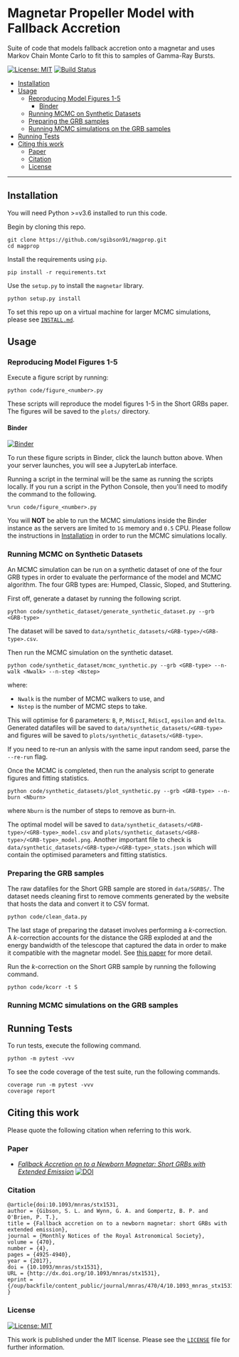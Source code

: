 # Magnetar Propeller Model with Fallback Accretion

Suite of code that models fallback accretion onto a magnetar and uses Markov Chain Monte Carlo to fit this to samples of Gamma-Ray Bursts.

[![License: MIT](https://img.shields.io/badge/License-MIT-yellow.svg)](https://opensource.org/licenses/MIT) [![Build Status](https://travis-ci.org/sgibson91/magprop.svg?branch=master)](https://travis-ci.org/sgibson91/magprop)

- [Installation](#Installation)
- [Usage](#Usage)
  - [Reproducing Model Figures 1-5](#Reproducing-Model-Figures-1-5)
    - [Binder](#Binder)
  - [Running MCMC on Synthetic Datasets](#Running-MCMC-on-Synthetic-Datasets)
  - [Preparing the GRB samples](#Preparing-the-GRB-samples)
  - [Running MCMC simulations on the GRB samples](#Running-MCMC-simulations-on-the-GRB-samples)
- [Running Tests](#Running-Tests)
- [Citing this work](#Citing-this-work)
  - [Paper](#Paper)
  - [Citation](#Citation)
  - [License](#License)

---

## Installation

You will need Python >=v3.6 installed to run this code.

Begin by cloning this repo.

```
git clone https://github.com/sgibson91/magprop.git
cd magprop
```

Install the requirements using `pip`.

```
pip install -r requirements.txt
```

Use the `setup.py` to install the `magnetar` library.

```
python setup.py install
```

To set this repo up on a virtual machine for larger MCMC simulations, please see [`INSTALL.md`](./INSTALL.md).

## Usage

### Reproducing Model Figures 1-5

Execute a figure script by running:

```
python code/figure_<number>.py
```

These scripts will reproduce the model figures 1-5 in the Short GRBs paper.
The figures will be saved to the `plots/` directory.

#### Binder

[![Binder](https://mybinder.org/badge_logo.svg)](https://mybinder.org/v2/gh/sgibson91/magprop/master?urlpath=lab)

To run these figure scripts in Binder, click the launch button above.
When your server launches, you will see a JupyterLab interface.

Running a script in the terminal will be the same as running the scripts locally.
If you run a script in the Python Console, then you'll need to modify the command to the following.

```
%run code/figure_<number>.py
```

You will **NOT** be able to run the MCMC simulations inside the Binder instance as the servers are limited to `1G` memory and `0.5` CPU.
Please follow the instructions in [Installation](#installation) in order to run the MCMC simulations locally.

### Running MCMC on Synthetic Datasets

An MCMC simulation can be run on a synthetic dataset of one of the four GRB types in order to evaluate the performance of the model and MCMC algorithm.
The four GRB types are: Humped, Classic, Sloped, and Stuttering.

First off, generate a dataset by running the following script.

```
python code/synthetic_dataset/generate_synthetic_dataset.py --grb <GRB-type>
```

The dataset will be saved to `data/synthetic_datasets/<GRB-type>/<GRB-type>.csv`.

Then run the MCMC simulation on the synthetic dataset.

```
python code/synthetic_dataset/mcmc_synthetic.py --grb <GRB-type> --n-walk <Nwalk> --n-step <Nstep>
```

where:
* `Nwalk` is the number of MCMC walkers to use, and
* `Nstep` is the number of MCMC steps to take.

This will optimise for 6 parameters: `B`, `P`, `MdiscI`, `RdiscI`, `epsilon` and `delta`.
Generated datafiles will be saved to `data/synthetic_datasets/<GRB-type>` and figures will be saved to `plots/synthetic_datasets/<GRB-type>`.

If you need to re-run an anlysis with the same input random seed, parse the `--re-run` flag.

Once the MCMC is completed, then run the analysis script to generate figures and fitting statistics.

```
python code/synthetic_datasets/plot_synthetic.py --grb <GRB-type> --n-burn <Nburn>
```
where `Nburn` is the number of steps to remove as burn-in.

The optimal model will be saved to `data/synthetic_datasets/<GRB-type>/<GRB-type>_model.csv` and `plots/synthetic_datasets/<GRB-type>/<GRB-type>_model.png`.
Another important file to check is `data/synthetic_datasets/<GRB-type>/<GRB-type>_stats.json` which will contain the optimised parameters and fitting statistics.

### Preparing the GRB samples

The raw datafiles for the Short GRB sample are stored in `data/SGRBS/`.
The dataset needs cleaning first to remove comments generated by the website that hosts the data and convert it to CSV format.

```
python code/clean_data.py
```

The last stage of preparing the dataset involves performing a _k_-correction.
A _k_-correction accounts for the distance the GRB exploded at and the energy bandwidth of the telescope that captured the data in order to make it compatible with the magnetar model.
See [this paper](https://iopscience.iop.org/article/10.1086/321093/fulltext/) for more detail.

Run the _k_-correction on the Short GRB sample by running the following command.

```
python code/kcorr -t S
```

### Running MCMC simulations on the GRB samples

## Running Tests

To run tests, execute the following command.

```
python -m pytest -vvv
```

To see the code coverage of the test suite, run the following commands.

```
coverage run -m pytest -vvv
coverage report
```

## Citing this work

Please quote the following citation when referring to this work.

### Paper

* [*Fallback Accretion on to a Newborn Magnetar: Short GRBs with Extended Emission*](https://arxiv.org/abs/1706.04802) [![DOI](https://img.shields.io/badge/DOI-10.1093%2Fmnras%2Fstx1531-blue.svg)](https://doi.org/10.1093/mnras/stx1531)

### Citation

```
@article{doi:10.1093/mnras/stx1531,
author = {Gibson, S. L. and Wynn, G. A. and Gompertz, B. P. and O'Brien, P. T.},
title = {Fallback accretion on to a newborn magnetar: short GRBs with extended emission},
journal = {Monthly Notices of the Royal Astronomical Society},
volume = {470},
number = {4},
pages = {4925-4940},
year = {2017},
doi = {10.1093/mnras/stx1531},
URL = {http://dx.doi.org/10.1093/mnras/stx1531},
eprint = {/oup/backfile/content_public/journal/mnras/470/4/10.1093_mnras_stx1531/1/stx1531.pdf}
}
```

### License

[![License: MIT](https://img.shields.io/badge/License-MIT-yellow.svg)](https://opensource.org/licenses/MIT)

This work is published under the MIT license.
Please see the [`LICENSE`](./LICENSE) file for further information.
